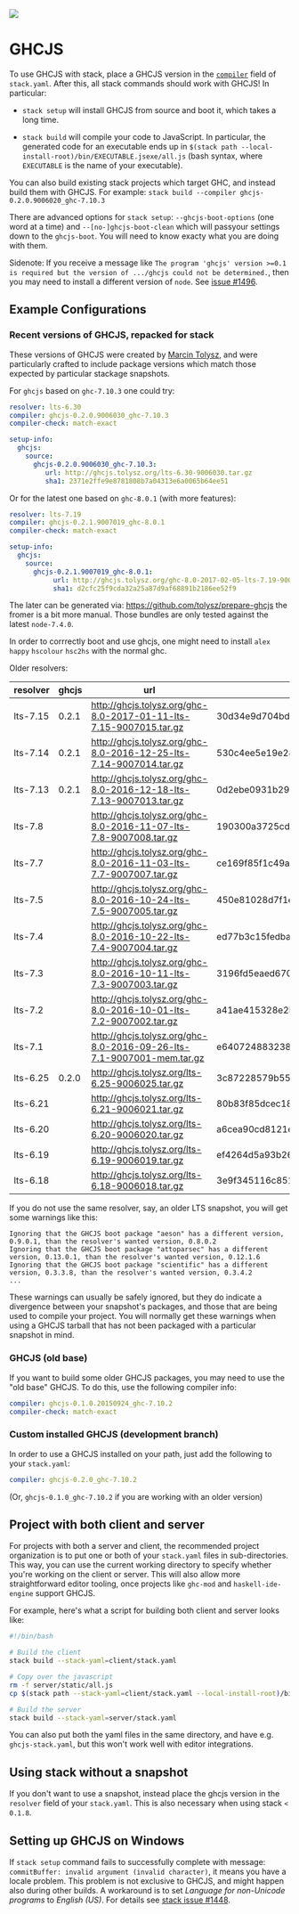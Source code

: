 <div class="hidden-warning"><a href="https://docs.haskellstack.org/"><img src="https://rawgit.com/commercialhaskell/stack/master/doc/img/hidden-warning.svg"></a></div>

# GHCJS

To use GHCJS with stack, place a GHCJS version in the [`compiler`](yaml_configuration.md#compiler) field of `stack.yaml`.  After this, all stack commands should work with GHCJS!  In particular:

* `stack setup` will install GHCJS from source and boot it, which takes a long time.

* `stack build` will compile your code to JavaScript.  In particular, the generated code for an executable ends up in `$(stack path --local-install-root)/bin/EXECUTABLE.jsexe/all.js` (bash syntax, where `EXECUTABLE` is the name of your executable).

You can also build existing stack projects which target GHC, and instead build
them with GHCJS.  For example: `stack build --compiler ghcjs-0.2.0.9006020_ghc-7.10.3`

There are advanced options for `stack setup`: `--ghcjs-boot-options` (one word at a time) and `--[no-]ghcjs-boot-clean`
which will passyour settings down to the `ghcjs-boot`. You will need to know exacty what you are doing with them.  

Sidenote: If you receive a message like
`The program 'ghcjs' version >=0.1 is required but the version of .../ghcjs could not be determined.`,
then you may need to install a different version of `node`. See
[issue #1496](https://github.com/commercialhaskell/stack/issues/1496).

## Example Configurations

### Recent versions of GHCJS, repacked for stack

These versions of GHCJS were created by
[Marcin Tolysz](https://github.com/tolysz), and were particularly crafted to
include package versions which match those expected by particular stackage
snapshots.

For `ghcjs` based on `ghc-7.10.3` one could try:
```yaml
resolver: lts-6.30
compiler: ghcjs-0.2.0.9006030_ghc-7.10.3
compiler-check: match-exact

setup-info:
  ghcjs:
    source:
      ghcjs-0.2.0.9006030_ghc-7.10.3:
         url: http://ghcjs.tolysz.org/lts-6.30-9006030.tar.gz
         sha1: 2371e2ffe9e8781808b7a04313e6a0065b64ee51
```

Or for the latest one based on `ghc-8.0.1` (with more features):
```yaml
resolver: lts-7.19
compiler: ghcjs-0.2.1.9007019_ghc-8.0.1
compiler-check: match-exact

setup-info:
  ghcjs:
    source:
      ghcjs-0.2.1.9007019_ghc-8.0.1:
           url: http://ghcjs.tolysz.org/ghc-8.0-2017-02-05-lts-7.19-9007019.tar.gz
           sha1: d2cfc25f9cda32a25a87d9af68891b2186ee52f9
```
The later can be generated via: https://github.com/tolysz/prepare-ghcjs
the fromer is a bit more manual. Those bundles are only tested against the latest `node-7.4.0`.

In order to corrrectly boot and use ghcjs, one might need to install `alex` `happy` `hscolour` `hsc2hs` with the normal ghc.

Older resolvers:

|resolver|ghcjs|url|sha1|
|---|---|---|---|
| lts-7.15 |0.2.1| http://ghcjs.tolysz.org/ghc-8.0-2017-01-11-lts-7.15-9007015.tar.gz | 30d34e9d704bdb799066387dfa1ba98b8884d932 |
| lts-7.14 |0.2.1| http://ghcjs.tolysz.org/ghc-8.0-2016-12-25-lts-7.14-9007014.tar.gz | 530c4ee5e19e2874e128431c7ad421e336df0303 |
| lts-7.13 |0.2.1| http://ghcjs.tolysz.org/ghc-8.0-2016-12-18-lts-7.13-9007013.tar.gz | 0d2ebe0931b29adca7cb9d9b9f77d60095bfb864 |
| lts-7.8 || http://ghcjs.tolysz.org/ghc-8.0-2016-11-07-lts-7.8-9007008.tar.gz | 190300a3725cde44b2a08be9ef829f2077bf8825 |
| lts-7.7 || http://ghcjs.tolysz.org/ghc-8.0-2016-11-03-lts-7.7-9007007.tar.gz | ce169f85f1c49ad613ae77fc494d5565452ff59a |
| lts-7.5 || http://ghcjs.tolysz.org/ghc-8.0-2016-10-24-lts-7.5-9007005.tar.gz | 450e81028d7f1eb82a16bc4b0809f30730c3e173 |
| lts-7.4 || http://ghcjs.tolysz.org/ghc-8.0-2016-10-22-lts-7.4-9007004.tar.gz | ed77b3c15fedbadad5ab0e0afe1bd42c0a8695b4 |
| lts-7.3 || http://ghcjs.tolysz.org/ghc-8.0-2016-10-11-lts-7.3-9007003.tar.gz | 3196fd5eaed670416083cf3678396d02c50096de |
| lts-7.2 || http://ghcjs.tolysz.org/ghc-8.0-2016-10-01-lts-7.2-9007002.tar.gz | a41ae415328e2b257d40724d13d1386390c26322 | 
| lts-7.1 || http://ghcjs.tolysz.org/ghc-8.0-2016-09-26-lts-7.1-9007001-mem.tar.gz | e640724883238593e2d2f7f03991cb413ec0347b |
| lts-6.25 | 0.2.0 | http://ghcjs.tolysz.org/lts-6.25-9006025.tar.gz | 3c87228579b55c05e227a7876682c2a7d4c9c007 |
| lts-6.21 || http://ghcjs.tolysz.org/lts-6.21-9006021.tar.gz | 80b83f85dcec182093418e843979f4cee092fa85 |
| lts-6.20 || http://ghcjs.tolysz.org/lts-6.20-9006020.tar.gz | a6cea90cd8121eee3afb201183c6e9bd6bacd94a |
| lts-6.19 || http://ghcjs.tolysz.org/lts-6.19-9006019.tar.gz | ef4264d5a93b269ee4ec8f9d5139da030331d65a |
| lts-6.18 || http://ghcjs.tolysz.org/lts-6.18-9006018.tar.gz | 3e9f345116c851349a5a551ffd94f7e0b74bfabb |

If you do not use the same resolver, say, an older LTS snapshot, you will get
some warnings like this:

```
Ignoring that the GHCJS boot package "aeson" has a different version, 0.9.0.1, than the resolver's wanted version, 0.8.0.2
Ignoring that the GHCJS boot package "attoparsec" has a different version, 0.13.0.1, than the resolver's wanted version, 0.12.1.6
Ignoring that the GHCJS boot package "scientific" has a different version, 0.3.3.8, than the resolver's wanted version, 0.3.4.2
...
```

These warnings can usually be safely ignored, but they do indicate a divergence
between your snapshot's packages, and those that are being used to compile your
project. You will normally get these warnings when using a GHCJS tarball that
has not been packaged with a particular snapshot in mind.

### GHCJS (old base)

If you want to build some older GHCJS packages, you may need to use the "old
base" GHCJS.  To do this, use the following compiler info:

```yaml
compiler: ghcjs-0.1.0.20150924_ghc-7.10.2
compiler-check: match-exact
```

### Custom installed GHCJS (development branch)

In order to use a GHCJS installed on your path, just add the following to your `stack.yaml`:

```yaml
compiler: ghcjs-0.2.0_ghc-7.10.2
```

(Or, `ghcjs-0.1.0_ghc-7.10.2` if you are working with an older version)

## Project with both client and server

For projects with both a server and client, the recommended project
organization is to put one or both of your `stack.yaml` files in
sub-directories.  This way, you can use the current working directory to
specify whether you're working on the client or server.  This will also allow
more straightforward editor tooling, once projects like `ghc-mod` and
`haskell-ide-engine` support GHCJS.

For example, here's what a script for building both client and server looks
like:

```bash
#!/bin/bash

# Build the client
stack build --stack-yaml=client/stack.yaml

# Copy over the javascript
rm -f server/static/all.js
cp $(stack path --stack-yaml=client/stack.yaml --local-install-root)/bin/client.jsexe/all.js server/static/all.js

# Build the server
stack build --stack-yaml=server/stack.yaml
```

You can also put both the yaml files in the same directory, and have e.g.
`ghcjs-stack.yaml`, but this won't work well with editor integrations.

## Using stack without a snapshot

If you don't want to use a snapshot, instead place the ghcjs version in the `resolver` field of your `stack.yaml`.  This is also necessary when using stack `< 0.1.8`.

## Setting up GHCJS on Windows

If `stack setup` command fails to successfully complete with message: `commitBuffer: invalid argument (invalid character)`, it means you have a locale problem.
This problem is not exclusive to GHCJS, and might happen also during other builds. A workaround is to set _Language for non-Unicode programs_ to _English (US)_.
For details see [stack issue #1448](https://github.com/commercialhaskell/stack/issues/1448).
